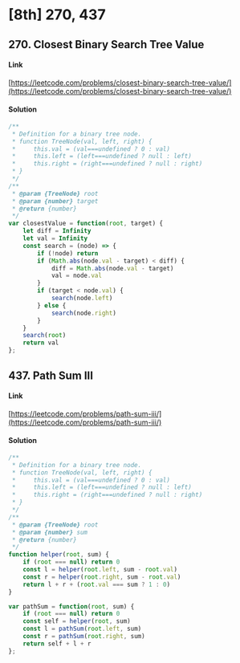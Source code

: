 # [8th] 270, 437

<a name="nvhhs"></a>
## 270. Closest Binary Search Tree Value
<a name="8PTV6"></a>
#### Link
[https://leetcode.com/problems/closest-binary-search-tree-value/](https://leetcode.com/problems/closest-binary-search-tree-value/)
<a name="xPzvY"></a>
#### Solution
```javascript
/**
 * Definition for a binary tree node.
 * function TreeNode(val, left, right) {
 *     this.val = (val===undefined ? 0 : val)
 *     this.left = (left===undefined ? null : left)
 *     this.right = (right===undefined ? null : right)
 * }
 */
/**
 * @param {TreeNode} root
 * @param {number} target
 * @return {number}
 */
var closestValue = function(root, target) {
    let diff = Infinity
    let val = Infinity
    const search = (node) => {
        if (!node) return
        if (Math.abs(node.val - target) < diff) {
            diff = Math.abs(node.val - target)
            val = node.val
        }
        if (target < node.val) {
            search(node.left)
        } else {
            search(node.right)
        }
    }
    search(root)
    return val
};
```
<a name="BAz2d"></a>
## 437. Path Sum III
<a name="hNZ4c"></a>
#### Link
[https://leetcode.com/problems/path-sum-iii/](https://leetcode.com/problems/path-sum-iii/)
<a name="vMWPB"></a>
#### Solution
```javascript
/**
 * Definition for a binary tree node.
 * function TreeNode(val, left, right) {
 *     this.val = (val===undefined ? 0 : val)
 *     this.left = (left===undefined ? null : left)
 *     this.right = (right===undefined ? null : right)
 * }
 */
/**
 * @param {TreeNode} root
 * @param {number} sum
 * @return {number}
 */
function helper(root, sum) {
    if (root === null) return 0
    const l = helper(root.left, sum - root.val)
    const r = helper(root.right, sum - root.val)
    return l + r + (root.val === sum ? 1 : 0)
}

var pathSum = function(root, sum) {
    if (root === null) return 0
    const self = helper(root, sum)
    const l = pathSum(root.left, sum)
    const r = pathSum(root.right, sum)
    return self + l + r
};
```

